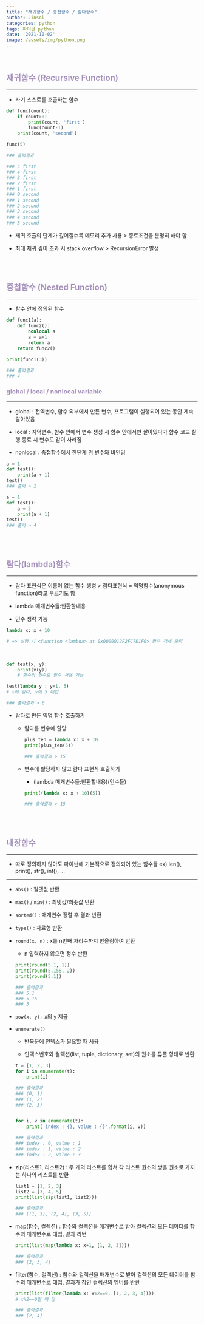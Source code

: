 ```yaml
---
title: "재귀함수 / 중첩함수 / 람다함수"
author: Jinsol
categories: python
tags: 파이썬 python
date: '2021-10-02'
image: /assets/img/python.png
---
```


<br>

## <span style="color:#a894bc">재귀함수 (Recursive Function)</span>
<hr>

- 자기 스스로를 호출하는 함수

```python
def func(count):
    if count>0:
        print(count, 'first')
        func(count-1)
    print(count, 'second')

func(5)

### 출력결과

### 5 first
### 4 first
### 3 first
### 2 first
### 1 first
### 0 second
### 1 second
### 2 second
### 3 second
### 4 second
### 5 second
```

- 재귀 호출의 단계가 깊어질수록 메모리 추가 사용 > 종료조건을 분명히 해야 함

- 최대 재귀 깊이 초과 시 stack overflow > RecursionError 발생

<br><br>

## <span style="color:#a894bc">중첩함수 (Nested Function)</span>
<hr>

- 함수 안에 정의된 함수

```python
def func1(a):
    def func2():
        nonlocal a
        a = a+1
        return a
    return func2()

print(func1(3))

### 출력결과
### 4
```

### <span style="color:#a894bc">global / local / nonlocal variable</span>
<hr>

- global : 전역변수, 함수 외부에서 만든 변수, 프로그램이 실행되어 있는 동안 계속 살아있음

- local : 지역변수, 함수 안에서 변수 생성 시 함수 안에서만 살아있다가 함수 코드 실행 종료 시 변수도 같이 사라짐

- nonlocal : 중첩함수에서 한단계 위 변수와 바인딩

```python
a = 1
def test():
    print(a + 1)
test()
### 출력 > 2

a = 1
def test():
    a = 3
    print(a + 1)
test()
### 출력 > 4
```

<br><br>

## <span style="color:#a894bc">람다(lambda)함수</span>
<hr>

- 람다 표현식은 이름이 없는 함수 생성 > 람다표현식 = 익명함수(anonymous function)라고 부르기도 함

- lambda 매개변수들:반환할내용

- 인수 생략 가능

```python
lambda x: x + 10

# => 실행 시 <function <lambda> at 0x0000012F2FC7D1F0> 함수 객체 출력
```

<br>

```python
def test(x, y):
    print(x(y))
    # 함수의 인수로 함수 사용 가능

test(lambda y : y+1, 5)
# x에 람다, y에 5 대입

### 출력결과 > 6
```

- 람다로 만든 익명 함수 호출하기

    - 람다를 변수에 할당

        ```python
        plus_ten = lambda x: x + 10
        print(plus_ten(5))

        ### 출력결과 > 15
        ```

    - 변수에 할당하지 않고 람다 표현식 호출하기

        - (lambda 매개변수들:반환할내용)(인수들)

        ```python
        print((lambda x: x + 10)(5))

        ### 출력결과 > 15
        ```


<br><br>

## <span style="color:#a894bc">내장함수</span>
<hr>

- 따로 정의하지 않아도 파이썬에 기본적으로 정의되어 있는 함수들 ex) len(), print(), str(), int(), ...

<hr>

- `abs()` : 절댓값 반환

- `max()` / `min()` : 최댓값/최솟값 반환

- `sorted()` : 매개변수 정렬 후 결과 반환

- `type()` : 자료형 반환

- `round(x, n)` : x를 n번째 자리수까지 반올림하여 반환

    - n 입력하지 않으면 정수 반환

    ```python
    print(round(5.1, 1))
    print(round(5.158, 2))
    print(round(5.1))

    ### 출력결과
    ### 5.1
    ### 5.16
    ### 5
    ```

- `pow(x, y)` : x의 y 제곱

- `enumerate()` 

    - 반복문에 인덱스가 필요할 때 사용
    
    - 인덱스번호와 컬렉션(list, tuple, dictionary, set)의 원소를 튜플 형태로 반환

    ```python
    t = [1, 2, 3]
    for i in enumerate(t):
        print(i)

    ### 출력결과
    ### (0, 1)
    ### (1, 2)
    ### (2, 3)


    for i, v in enumerate(t):
        print('index : {}, value : {}'.format(i, v))

    ### 출력결과
    ### index : 0, value : 1
    ### index : 1, value : 2
    ### index : 2, value : 3
    ```

- zip(리스트1, 리스트2) : 두 개의 리스트를 합쳐 각 리스트 원소의 쌍을 원소로 가지는 하나의 리스트를 반환

    ```python
    list1 = [1, 2, 3]
    list2 = [3, 4, 5]
    print(list(zip(list1, list2)))

    ### 출력결과
    ### [(1, 3), (2, 4), (3, 5)]
    ```

- map(함수, 컬렉션) : 함수와 컬렉션을 매개변수로 받아 컬렉션의 모든 데이터를 함수의 매개변수로 대입, 결과 리턴

    ```python
    print(list(map(lambda x: x+1, [1, 2, 3])))

    ### 출력결과
    ### [2, 3, 4]
    ```

- filter(함수, 컬렉션) : 함수와 컬렉션을 매개변수로 받아 컬렉션의 모든 데이터를 함수의 매개변수로 대입, 결과가 참인 컬렉션의 멤버를 반환

    ```python
    print(list(filter(lambda x: x%2==0, [1, 2, 3, 4])))
    # x%2==0일 때 참

    ### 출력결과
    ### [2, 4]
    ```